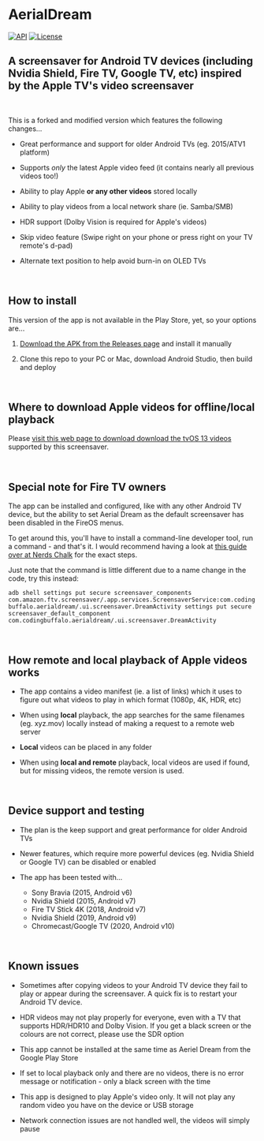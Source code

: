 # AerialDream

[![API](https://img.shields.io/badge/API-23%2B-brightgreen.svg?style=flat)](https://android-arsenal.com/api?level=23)
[![License](https://img.shields.io/:license-gpl%20v3-brightgreen.svg?style=flat)](https://raw.githubusercontent.com/cachapa/AerialDream/master/LICENSE)

## A screensaver for Android TV devices (including Nvidia Shield, Fire TV, Google TV, etc) inspired by the Apple TV's video screensaver

<br/>

This is a forked and modified version which features the following changes...

- Great performance and support for older Android TVs (eg. 2015/ATV1 platform)

- Supports *only* the latest Apple video feed (it contains nearly all previous videos too!)

- Ability to play Apple **or any other videos** stored locally

- Ability to play videos from a local network share (ie. Samba/SMB)

- HDR support (Dolby Vision is required for Apple's videos)

- Skip video feature (Swipe right on your phone or press right on your TV remote's d-pad)

- Alternate text position to help avoid burn-in on OLED TVs

<br/>

## How to install

This version of the app is not available in the Play Store, yet, so your options are...

1. [Download the APK from the Releases page](https://github.com/theothernt/AerialDream/releases) and install it manually

2. Clone this repo to your PC or Mac, download Android Studio, then build and deploy

<br/>


## Where to download Apple videos for offline/local playback

Please [visit this web page to download download the tvOS 13 videos](https://aerial-videos.netlify.app/) supported by this screensaver.

<br/>

## Special note for Fire TV owners

The app can be installed and configured, like with any other Android TV device, but the ability to set Aerial Dream as the default screensaver has been disabled in the FireOS menus.

To get around this, you'll have to install a command-line developer tool, run a command - and that's it. I would recommend having a look at [this guide over at Nerds Chalk](https://nerdschalk.com/change-fire-tv-screensaver-apple-tv/) for the exact steps.

Just note that the command is little different due to a name change in the code, try this instead:

`adb shell settings put secure screensaver_components com.amazon.ftv.screensaver/.app.services.ScreensaverService:com.codingbuffalo.aerialdream/.ui.screensaver.DreamActivity settings put secure screensaver_default_component com.codingbuffalo.aerialdream/.ui.screensaver.DreamActivity`

<br/>

## How remote and local playback of Apple videos works

- The app contains a video manifest (ie. a list of links) which it uses to figure out what videos to play in which format (1080p, 4K, HDR, etc)

- When using **local** playback, the app searches for the same filenames (eg. xyz.mov) locally instead of making a request to a remote web server

- **Local** videos can be placed in any folder

- When using **local and remote** playback, local videos are used if found, but for missing videos, the remote version is used.

<br/>

## Device support and testing

- The plan is the keep support and great performance for older Android TVs

- Newer features, which require more powerful devices (eg. Nvidia Shield or Google TV) can be disabled or enabled

- The app has been tested with...
  - Sony Bravia (2015, Android v6)
  - Nvidia Shield (2015, Android v7)
  - Fire TV Stick 4K (2018, Android v7)
  - Nvidia Shield (2019, Android v9)
  - Chromecast/Google TV (2020, Android v10)

<br/>

## Known issues

- Sometimes after copying videos to your Android TV device they fail to play or appear during the screensaver. A quick fix is to restart your Android TV device.

- HDR videos may not play properly for everyone, even with a TV that supports HDR/HDR10 and Dolby Vision. If you get a black screen or the colours are not correct, please use the SDR option

- This app cannot be installed at the same time as Aeriel Dream from the Google Play Store

- If set to local playback only and there are no videos, there is no error message or notification - only a black screen with the time

- This app is designed to play Apple's video only. It will not play any random video you have on the device or USB storage

- Network connection issues are not handled well, the videos will simply pause
